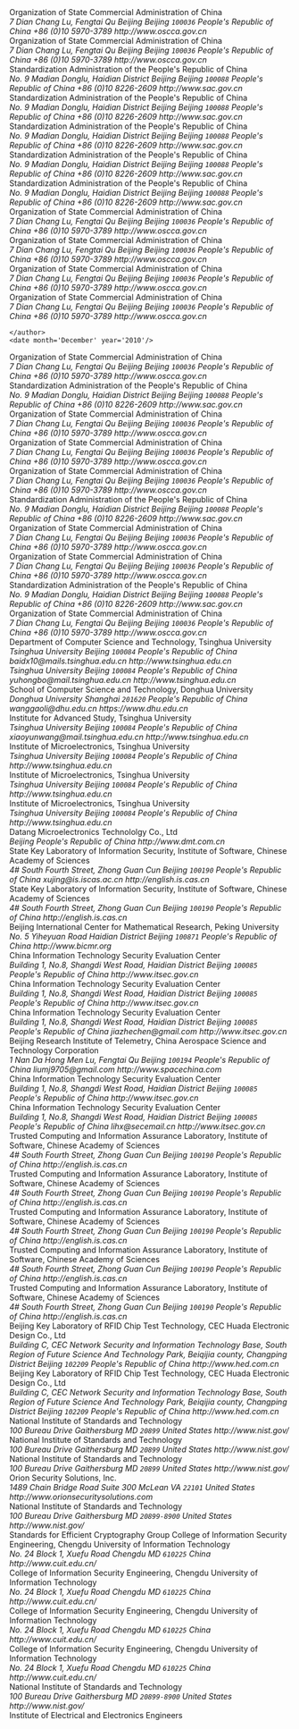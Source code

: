 <reference anchor='SM2' target='http://www.oscca.gov.cn/UpFile/2010122214822692.pdf'>
  <front>
    <title>Public Key Cryptographic Algorithm SM2 Based on Elliptic Curves</title>
    <author>
      <organization>Organization of State Commercial Administration of China</organization>
      <address>
        <postal>
         <street>7 Dian Chang Lu, Fengtai Qu</street>
         <city>Beijing</city>
         <region>Beijing</region>
         <code>100036</code>
         <country>People's Republic of China</country>
        </postal>
        <phone>+86 (0)10 5970-3789</phone>
        <!--<email>contact@oscca.gov.cn</email>-->
        <uri>http://www.oscca.gov.cn</uri>
      </address>
    </author>
    <date month='December' year='2010'/>
  </front>
</reference>

<reference anchor='GMT-0003-2012' target='http://www.oscca.gov.cn/Column/Column_32.htm'>
  <front>
    <title>GM/T 0003-2012: Public Key Cryptographic Algorithm SM2 Based on Elliptic Curves</title>
    <author>
      <organization>Organization of State Commercial Administration of China</organization>
      <address>
        <postal>
         <street>7 Dian Chang Lu, Fengtai Qu</street>
         <city>Beijing</city>
         <region>Beijing</region>
         <code>100036</code>
         <country>People's Republic of China</country>
        </postal>
        <phone>+86 (0)10 5970-3789</phone>
        <!--<email>contact@oscca.gov.cn</email>-->
        <uri>http://www.oscca.gov.cn</uri>
      </address>
    </author>
    <date day='21' month='March' year='2012'/>
  </front>
</reference>

<reference anchor='GBT.32918.1-2016' target='http://www.sac.gov.cn/was5/web/search?channelid=97779&amp;templet=gjcxjg_detail.jsp&amp;searchword=STANDARD_CODE=%27GB/T%2032918.1-2016%27'>
  <front>
    <title>GB/T 32918.1-2016 Information Security Technology -- Public Key Cryptographic Algorithm SM2 Based On Elliptic Curves -- Part 1: General</title>
    <author>
      <organization>Standardization Administration of the People's Republic of China</organization>
      <address>
        <postal>
         <street>No. 9 Madian Donglu, Haidian District</street>
         <city>Beijing</city>
         <region>Beijing</region>
         <code>100088</code>
         <country>People's Republic of China</country>
        </postal>
        <phone>+86 (0)10 8226-2609</phone>
        <uri>http://www.sac.gov.cn</uri>
      </address>
    </author>
    <date day='29' month='August' year='2016'/>
  </front>
</reference>

<reference anchor='GBT.32918.2-2016' target='http://www.sac.gov.cn/was5/web/search?channelid=97779&amp;templet=gjcxjg_detail.jsp&amp;searchword=STANDARD_CODE=%27GB/T%2032918.2-2016%27'>
  <front>
    <title>GB/T 32918.2-2016 Information Security Technology -- Public Key Cryptographic Algorithm SM2 Based On Elliptic Curves -- Part 2: Digital Signature Algorithm</title>
    <author>
      <organization>Standardization Administration of the People's Republic of China</organization>
      <address>
        <postal>
         <street>No. 9 Madian Donglu, Haidian District</street>
         <city>Beijing</city>
         <region>Beijing</region>
         <code>100088</code>
         <country>People's Republic of China</country>
        </postal>
        <phone>+86 (0)10 8226-2609</phone>
        <uri>http://www.sac.gov.cn</uri>
      </address>
    </author>
    <date day='29' month='August' year='2016'/>
  </front>
</reference>

<reference anchor='GBT.32918.3-2016' target="http://www.sac.gov.cn/was5/web/search?channelid=97779&amp;templet=gjcxjg_detail.jsp&amp;searchword=STANDARD_CODE=%27GB/T%2032918.3-2016%27">
  <front>
    <title>GB/T 32918.3-2016 Information Security Technology -- Public Key Cryptographic Algorithm SM2 Based On Elliptic Curves -- Part 3: Key Exchange</title>
    <author>
      <organization>Standardization Administration of the People's Republic of China</organization>
      <address>
        <postal>
         <street>No. 9 Madian Donglu, Haidian District</street>
         <city>Beijing</city>
         <region>Beijing</region>
         <code>100088</code>
         <country>People's Republic of China</country>
        </postal>
        <phone>+86 (0)10 8226-2609</phone>
        <uri>http://www.sac.gov.cn</uri>
      </address>
    </author>
    <date day='29' month='August' year='2016'/>
  </front>
</reference>

<reference anchor='GBT.32918.4-2016' target='http://www.sac.gov.cn/was5/web/search?channelid=97779&amp;templet=gjcxjg_detail.jsp&amp;searchword=STANDARD_CODE=%27GB/T%2032918.4-2016%27'>
  <front>
    <title>GB/T 32918.4-2016 Information Security Technology -- Public Key Cryptographic Algorithm SM2 Based On Elliptic Curves -- Part 4: Public Key Encryption Algorithm</title>
    <author>
      <organization>Standardization Administration of the People's Republic of China</organization>
      <address>
        <postal>
         <street>No. 9 Madian Donglu, Haidian District</street>
         <city>Beijing</city>
         <region>Beijing</region>
         <code>100088</code>
         <country>People's Republic of China</country>
        </postal>
        <phone>+86 (0)10 8226-2609</phone>
        <uri>http://www.sac.gov.cn</uri>
      </address>
    </author>
    <date day='29' month='August' year='2016'/>
  </front>
</reference>

<!-- <reference anchor='GBT.32918.5-2017' target='http://www.sac.gov.cn/was5/web/search?channelid=97779&amp;templet=gjcxjg_detail.jsp&amp;searchword=STANDARD_CODE=%27GB/T%2032918.5-2017%27'> -->
<reference anchor='GBT.32918.5-2017' target='http://www.gb688.cn/bzgk/gb/newGbInfo?hcno=728DEA8B8BB32ACFB6EF4BF449BC3077'>
  <front>
    <title>GB/T 32918.5-2017 Information Security Technology -- Public Key Cryptographic Algorithm SM2 Based On Elliptic Curves -- Part 5: Parameter Definition</title>
    <author>
      <organization>Standardization Administration of the People's Republic of China</organization>
      <address>
        <postal>
         <street>No. 9 Madian Donglu, Haidian District</street>
         <city>Beijing</city>
         <region>Beijing</region>
         <code>100088</code>
         <country>People's Republic of China</country>
        </postal>
        <phone>+86 (0)10 8226-2609</phone>
        <uri>http://www.sac.gov.cn</uri>
      </address>
    </author>
    <date day='12' month='May' year='2017'/>
  </front>
</reference>


<!-- <reference anchor='SM2-1' target='http://info.dacas.cn/sharedimages/ARTICLES/SMAlgorithms/SM2_1.pdf'> -->
<reference anchor='SM2-1' target='http://www.oscca.gov.cn/UpFile/2010122214822692.pdf'>
  <front>
    <title>Public Key Cryptographic Algorithm SM2 Based on Elliptic Curves -- Part 1: General</title>
    <author>
      <organization>Organization of State Commercial Administration of China</organization>
      <address>
        <postal>
         <street>7 Dian Chang Lu, Fengtai Qu</street>
         <city>Beijing</city>
         <region>Beijing</region>
         <code>100036</code>
         <country>People's Republic of China</country>
        </postal>
        <phone>+86 (0)10 5970-3789</phone>
        <!--<email>contact@oscca.gov.cn</email>-->
        <uri>http://www.oscca.gov.cn</uri>
      </address>
    </author>
    <date month='December' year='2010'/>
  </front>
</reference>

<!-- <reference anchor='SM2-2' target='http://info.dacas.cn/sharedimages/ARTICLES/SMAlgorithms/SM2_2.pdf'> -->
<reference anchor='SM2-2' target='http://www.oscca.gov.cn/UpFile/2010122214822692.pdf'>
  <front>
    <title>Public Key Cryptographic Algorithm SM2 Based on Elliptic Curves -- Part 2: Digital Signature Algorithm</title>
    <author>
      <organization>Organization of State Commercial Administration of China</organization>
      <address>
        <postal>
         <street>7 Dian Chang Lu, Fengtai Qu</street>
         <city>Beijing</city>
         <region>Beijing</region>
         <code>100036</code>
         <country>People's Republic of China</country>
        </postal>
        <phone>+86 (0)10 5970-3789</phone>
        <!--<email>contact@oscca.gov.cn</email>-->
        <uri>http://www.oscca.gov.cn</uri>
      </address>
    </author>
    <date month='December' year='2010'/>
  </front>
</reference>

<!-- <reference anchor='SM2-3' target='http://info.dacas.cn/sharedimages/ARTICLES/SMAlgorithms/SM2_3.pdf'> -->
<reference anchor='SM2-3' target='http://www.oscca.gov.cn/UpFile/2010122214822692.pdf'>
  <front>
    <title>Public Key Cryptographic Algorithm SM2 Based on Elliptic Curves -- Part 3: Key Exchange Protocol</title>
    <author>
      <organization>Organization of State Commercial Administration of China</organization>
      <address>
        <postal>
         <street>7 Dian Chang Lu, Fengtai Qu</street>
         <city>Beijing</city>
         <region>Beijing</region>
         <code>100036</code>
         <country>People's Republic of China</country>
        </postal>
        <phone>+86 (0)10 5970-3789</phone>
        <!--<email>contact@oscca.gov.cn</email>-->
        <uri>http://www.oscca.gov.cn</uri>
      </address>
    </author>
    <date month='December' year='2010'/>
  </front>
</reference>

<reference anchor='SM2-4' target='http://www.oscca.gov.cn/UpFile/2010122214822692.pdf'>
<!-- <reference anchor='SM2-4' target='http://info.dacas.cn/sharedimages/ARTICLES/SMAlgorithms/SM2_4.pdf'> -->
  <front>
    <title>Public Key Cryptographic Algorithm SM2 Based on Elliptic Curves -- Part 4: Public Key Encryption Algorithm</title>
    <author>
      <organization>Organization of State Commercial Administration of China</organization>
      <address>
        <postal>
         <street>7 Dian Chang Lu, Fengtai Qu</street>
         <city>Beijing</city>
         <region>Beijing</region>
         <code>100036</code>
         <country>People's Republic of China</country>
        </postal>
        <phone>+86 (0)10 5970-3789</phone>
        <!--<email>contact@oscca.gov.cn</email>-->
        <uri>http://www.oscca.gov.cn</uri>
      </address>

    </author>
    <date month='December' year='2010'/>
  </front>
</reference>

<!-- <reference anchor='SM2-5' target='http://info.dacas.cn/sharedimages/ARTICLES/SMAlgorithms/SM2_5.pdf'> -->
<reference anchor='SM2-5' target='http://www.oscca.gov.cn/UpFile/2010122214836668.pdf'>
  <front>
    <!--<title>Public Key Cryptographic Algorithm SM2 Recommended Elliptic Curves Parameters</title>-->
    <title>Public Key Cryptographic Algorithm SM2 Based on Elliptic Curves -- Part 5: Parameter definitions</title>
    <author>
      <organization>Organization of State Commercial Administration of China</organization>
      <address>
        <postal>
         <street>7 Dian Chang Lu, Fengtai Qu</street>
         <city>Beijing</city>
         <region>Beijing</region>
         <code>100036</code>
         <country>People's Republic of China</country>
        </postal>
        <phone>+86 (0)10 5970-3789</phone>
        <!--<email>contact@oscca.gov.cn</email>-->
        <uri>http://www.oscca.gov.cn</uri>
      </address>
    </author>
    <date month='December' year='2010'/>
  </front>
</reference>

<!-- <reference anchor='GBT.32905-2016' target='http://www.sac.gov.cn/SACSearch/search?channelid=97779&amp;templet=gjcxjg_detail.jsp&amp;searchword=STANDARD_CODE=%27GB/T%2032905-2016%27'> -->
<reference anchor='GBT.32905-2016' target='http://www.gb688.cn/bzgk/gb/newGbInfo?hcno=45B1A67F20F3BF339211C391E9278F5E'>
  <front>
    <title>GB/T 32905-2016 Information Security Techniques -- SM3 Cryptographic Hash Algorithm</title>
    <author>
      <organization>Standardization Administration of the People's Republic of China</organization>
      <address>
        <postal>
         <street>No. 9 Madian Donglu, Haidian District</street>
         <city>Beijing</city>
         <region>Beijing</region>
         <code>100088</code>
         <country>People's Republic of China</country>
        </postal>
        <phone>+86 (0)10 8226-2609</phone>
        <uri>http://www.sac.gov.cn</uri>
      </address>
    </author>
    <date day='29' month='August' year='2016'/>
  </front>
</reference>

<reference anchor='GMT-0006-2012' target='http://www.oscca.gov.cn/Column/Column_32.htm'>
  <front>
    <title>GM/T 0006-2012: Cryptographic Application Identifier Criterion Specification</title>
    <author>
      <organization>Organization of State Commercial Administration of China</organization>
      <address>
        <postal>
         <street>7 Dian Chang Lu, Fengtai Qu</street>
         <city>Beijing</city>
         <region>Beijing</region>
         <code>100036</code>
         <country>People's Republic of China</country>
        </postal>
        <phone>+86 (0)10 5970-3789</phone>
        <!--<email>contact@oscca.gov.cn</email>-->
        <uri>http://www.oscca.gov.cn</uri>
      </address>
    </author>
    <date day='21' month='March' year='2012'/>
  </front>
</reference>

<reference anchor='SM3' target='http://www.oscca.gov.cn/UpFile/20101222141857786.pdf'>
<!-- <reference anchor='SM3' target='http://info.dacas.cn/sharedimages/ARTICLES/SMAlgorithms/SM3.pdf'> -->
  <front>
    <title>SM3 Cryptographic Hash Algorithm</title>
    <author>
      <organization>Organization of State Commercial Administration of China</organization>
      <address>
        <postal>
         <street>7 Dian Chang Lu, Fengtai Qu</street>
         <city>Beijing</city>
         <region>Beijing</region>
         <code>100036</code>
         <country>People's Republic of China</country>
        </postal>
        <phone>+86 (0)10 5970-3789</phone>
        <!--<email>contact@oscca.gov.cn</email>-->
        <uri>http://www.oscca.gov.cn</uri>
      </address>
    </author>
    <date month='December' year='2010'/>
  </front>
</reference>

<reference anchor='GMT-0002-2012' target='http://www.oscca.gov.cn/Column/Column_32.htm'>
  <front>
    <title>GM/T 0002-2012: SM4 Block Cipher Algorithm</title>
    <author>
      <organization>Organization of State Commercial Administration of China</organization>
      <address>
        <postal>
         <street>7 Dian Chang Lu, Fengtai Qu</street>
         <city>Beijing</city>
         <region>Beijing</region>
         <code>100036</code>
         <country>People's Republic of China</country>
        </postal>
        <phone>+86 (0)10 5970-3789</phone>
        <!--<email>contact@oscca.gov.cn</email>-->
        <uri>http://www.oscca.gov.cn</uri>
      </address>
    </author>
    <date day='21' month='March' year='2012'/>
  </front>
</reference>

<!-- <reference anchor='GBT.32907-2016' target='http://www.sac.gov.cn/SACSearch/search?channelid=97779&amp;templet=gjcxjg_detail.jsp&amp;searchword=STANDARD_CODE=%27GB/T%2032907-2016%27'> -->
<reference anchor='GBT.32907-2016' target='http://www.gb688.cn/bzgk/gb/newGbInfo?hcno=7803DE42D3BC5E80B0C3E5D8E873D56A'>
  <front>
    <title>GB/T 32907-2016 Information Security Technology -- SM4 Block Cipher Algorithm</title>
    <author>
      <organization>Standardization Administration of the People's Republic of China</organization>
      <address>
        <postal>
         <street>No. 9 Madian Donglu, Haidian District</street>
         <city>Beijing</city>
         <region>Beijing</region>
         <code>100088</code>
         <country>People's Republic of China</country>
        </postal>
        <phone>+86 (0)10 8226-2609</phone>
        <uri>http://www.sac.gov.cn</uri>
      </address>
    </author>
    <date day='29' month='August' year='2016'/>
  </front>
</reference>

<reference anchor='GMT-0004-2012' target='http://www.oscca.gov.cn/Column/Column_32.htm'>
  <front>
    <title>GM/T 0004-2012: SM3 Hash Algorithm</title>
    <author>
      <organization>Organization of State Commercial Administration of China</organization>
      <address>
        <postal>
         <street>7 Dian Chang Lu, Fengtai Qu</street>
         <city>Beijing</city>
         <region>Beijing</region>
         <code>100036</code>
         <country>People's Republic of China</country>
        </postal>
        <phone>+86 (0)10 5970-3789</phone>
        <!--<email>contact@oscca.gov.cn</email>-->
        <uri>http://www.oscca.gov.cn</uri>
      </address>
    </author>
    <date day='21' month='March' year='2012'/>
  </front>
</reference>

<reference anchor='SM4' target='http://www.oscca.gov.cn/UpFile/200621016423197990.pdf'>
<!-- <reference anchor='SM4' target='http://info.dacas.cn/sharedimages/ARTICLES/SMAlgorithms/SM4.pdf'> -->
  <front>
    <title>SM4 block cipher algorithm</title>
    <author>
      <organization>Organization of State Commercial Administration of China</organization>
      <address>
        <postal>
         <street>7 Dian Chang Lu, Fengtai Qu</street>
         <city>Beijing</city>
         <region>Beijing</region>
         <code>100036</code>
         <country>People's Republic of China</country>
        </postal>
        <phone>+86 (0)10 5970-3789</phone>
        <!--<email>contact@oscca.gov.cn</email>-->
        <uri>http://www.oscca.gov.cn</uri>
      </address>
    </author>
    <date month='December' year='2010'/>
  </front>
</reference>

<reference anchor='GB.15629.11-2003' target='http://www.gb688.cn/bzgk/gb/newGbInfo?hcno=74B9DD11287E72408C19C4D3A360D1BD'>
  <front>
    <title>Information technology -- Telecommunications and information exchange between systems -- Local and metropolitan area networks -- Specific requirements -- Part 11: Wireless LAN Medium Access Control (MAC) and Physical Layer (PHY) Specifications</title>
    <author>
      <organization>Standardization Administration of the People's Republic of China</organization>
      <address>
        <postal>
         <street>No. 9 Madian Donglu, Haidian District</street>
         <city>Beijing</city>
         <region>Beijing</region>
         <code>100088</code>
         <country>People's Republic of China</country>
        </postal>
        <phone>+86 (0)10 8226-2609</phone>
        <!--<email>contact@oscca.gov.cn</email>-->
        <uri>http://www.sac.gov.cn</uri>
      </address>
    </author>
    <date day='12' month='May' year='2003'/>
  </front>
</reference>


<reference anchor='OSCCA' target='http://www.oscca.gov.cn'>
  <front>
    <title>Organization of State Commercial Administration of China</title>
    <author>
      <organization>Organization of State Commercial Administration of China</organization>
      <address>
        <postal>
         <street>7 Dian Chang Lu, Fengtai Qu</street>
         <city>Beijing</city>
         <region>Beijing</region>
         <code>100036</code>
         <country>People's Republic of China</country>
        </postal>
        <phone>+86 (0)10 5970-3789</phone>
        <!--<email>contact@oscca.gov.cn</email>-->
        <uri>http://www.oscca.gov.cn</uri>
      </address>
    </author>
    <date month='May' year='2017'/>
  </front>
</reference>

<reference anchor='SM3-Boomerang' target='https://doi.org/10.1049/iet-ifs.2013.0380'>
  <front>
    <title>Improved Boomerang Attacks on Round-Reduced SM3 and Keyed Permutation of BLAKE-256</title>
      <!--IET Information Security ( Volume: 9, Issue: 3, 5 2015 )-->
    <author initials="D." surname="Bai" fullname="Dongxia Bai">
      <organization>Department of Computer Science and Technology, Tsinghua University</organization>
      <address>
        <postal>
          <street>Tsinghua University</street>
          <city>Beijing</city>
          <code>100084</code>
          <country>People's Republic of China</country>
        </postal>
        <email>baidx10@mails.tsinghua.edu.cn</email>
        <uri>http://www.tsinghua.edu.cn</uri>
      </address>
    </author>
    <author initials="H." surname="Yu" fullname="Hongbo Yu">
      <address>
        <postal>
          <street>Tsinghua University</street>
          <city>Beijing</city>
          <code>100084</code>
          <country>People's Republic of China</country>
        </postal>
        <email>yuhongbo@mail.tsinghua.edu.cn</email>
        <uri>http://www.tsinghua.edu.cn</uri>
      </address>
    </author>
    <author initials="G." surname="Wang" fullname="Gaoli Wang">
      <organization>School of Computer Science and Technology, Donghua University</organization>
      <address>
        <postal>
         <street>Donghua University</street>
         <city>Shanghai</city>
         <!--<region>CA</region>-->
         <code>201620</code>
         <country>People's Republic of China</country>
        </postal>
        <email>wanggaoli@dhu.edu.cn</email>
        <uri>https://www.dhu.edu.cn</uri>
      </address>
    </author>
    <author initials="X." surname="Wang" fullname="Xiaoyun Wang">
      <organization>Institute for Advanced Study, Tsinghua University</organization>
      <address>
        <postal>
          <street>Tsinghua University</street>
          <city>Beijing</city>
          <code>100084</code>
          <country>People's Republic of China</country>
        </postal>
        <email>xiaoyunwang@mail.tsinghua.edu.cn</email>
        <uri>http://www.tsinghua.edu.cn</uri>
      </address>
    </author>
    <date day='16' month='April' year='2015'/>
  </front>
</reference>


<reference anchor='SM2-Template' target='https://doi.org/10.1109/CIS.2014.66'>
  <front>
    <title>A Novel Template Attack on wNAF Algorithm of ECC</title>
<!--2014 Tenth International Conference on Computational Intelligence and Security, Kunming, 2014, pp. 671-675.-->
    <author initials="Z." surname="Zhang" fullname="Zhenbin Zhang">
      <organization>Institute of Microelectronics, Tsinghua University</organization>
      <address>
        <postal>
          <street>Tsinghua University</street>
          <city>Beijing</city>
          <code>100084</code>
          <country>People's Republic of China</country>
        </postal>
        <uri>http://www.tsinghua.edu.cn</uri>
      </address>
    </author>
    <author initials="L." surname="Wu" fullname="Liji Wu">
      <organization>Institute of Microelectronics, Tsinghua University</organization>
      <address>
        <postal>
          <street>Tsinghua University</street>
          <city>Beijing</city>
          <code>100084</code>
          <country>People's Republic of China</country>
        </postal>
        <uri>http://www.tsinghua.edu.cn</uri>
      </address>
    </author>
    <author initials="Z." surname="Mu" fullname="Zhaoli Mu">
      <organization>Institute of Microelectronics, Tsinghua University</organization>
      <address>
        <postal>
          <street>Tsinghua University</street>
          <city>Beijing</city>
          <code>100084</code>
          <country>People's Republic of China</country>
        </postal>
        <uri>http://www.tsinghua.edu.cn</uri>
      </address>
    </author>
    <author initials="X." surname="Zhang" fullname="Xiangmin Zhang">
      <organization>Datang Microelectronics Technololgy Co., Ltd</organization>
      <address>
        <postal>
          <city>Beijing</city>
          <country>People's Republic of China</country>
        </postal>
        <uri>http://www.dmt.com.cn</uri>
      </address>
    </author>
    <date month='November' year='2014'/>
  </front>
</reference>

<reference anchor='SM2-KEP-Comments' target='https://dx.doi.org/10.1007/978-3-642-25513-7_12'>
  <front>
    <title>Comments on the SM2 Key Exchange Protocol</title>
<!--bookTitle="Cryptology and Network Security: 10th International Conference, CANS 2011, Sanya, China, December 10-12, 2011. Proceedings",-->
    <author initials="X." surname="Xu" fullname="Jing Xu">
      <organization>State Key Laboratory of Information Security, Institute of Software, Chinese Academy of Sciences</organization>
      <address>
        <postal>
          <street>4# South Fourth Street, Zhong Guan Cun</street>
          <city>Beijing</city>
          <code>100190</code>
          <country>People's Republic of China</country>
        </postal>
        <email>xujing@is.iscas.ac.cn</email>
        <uri>http://english.is.cas.cn</uri>
      </address>
    </author>
    <author initials="D." surname="Feng" fullname="Dengguo Feng">
      <organization>State Key Laboratory of Information Security, Institute of Software, Chinese Academy of Sciences</organization>
      <address>
        <postal>
          <street>4# South Fourth Street, Zhong Guan Cun</street>
          <city>Beijing</city>
          <code>100190</code>
          <country>People's Republic of China</country>
        </postal>
        <uri>http://english.is.cas.cn</uri>
      </address>
    </author>
    <date day='10' month='December' year='2011'/>
  </front>
</reference>

<reference anchor='SM2-DSA-Nonces' target='https://dx.doi.org/10.1007/978-3-319-12087-4_22'>
  <front>
    <title>Partially Known Nonces and Fault Injection Attacks on SM2 Signature Algorithm</title>
<!--Information Security and Cryptology: 9th International Conference, Inscrypt 2013, Guangzhou, China, November 27-30, 2013, Revised Selected Papers-->
    <author initials="M." surname="Liu" fullname="Mingjie Liu">
      <organization>Beijing International Center for Mathematical Research, Peking University</organization>
      <address>
        <postal>
          <street>No. 5 Yiheyuan Road Haidian District</street>
          <city>Beijing</city>
          <code>100871</code>
          <country>People's Republic of China</country>
        </postal>
        <uri>http://www.bicmr.org</uri>
      </address>
    </author>
    <author initials="J." surname="Chen" fullname="Jiazhe Chen">
      <organization>China Information Technology Security Evaluation Center</organization>
      <address>
        <postal>
          <street>Building 1, No.8, Shangdi West Road, Haidian District</street>
          <city>Beijing</city>
          <code>100085</code>
          <country>People's Republic of China</country>
        </postal>
        <uri>http://www.itsec.gov.cn</uri>
      </address>
    </author>
    <author initials="H." surname="Li" fullname="Hexin Li">
      <organization>China Information Technology Security Evaluation Center</organization>
      <address>
        <postal>
          <street>Building 1, No.8, Shangdi West Road, Haidian District</street>
          <city>Beijing</city>
          <code>100085</code>
          <country>People's Republic of China</country>
        </postal>
        <uri>http://www.itsec.gov.cn</uri>
      </address>
    </author>
    <date day='27' month='November' year='2013'/>
  </front>
</reference>

<reference anchor='SM2-DSA-Nonces2' target='https://doi.acm.org/10.1145/2714576.2714587'>
  <front>
    <title>Mind Your Nonces Moving: Template-Based Partially-Sharing Nonces Attack on SM2 Digital Signature Algorithm</title>
<!--Proceedings of the 10th ACM Symposium on Information, Computer and Communications Security (ASIA CCS '15)-->
    <author initials="J." surname="Chen" fullname="Jiazhe Chen">
      <organization>China Information Technology Security Evaluation Center</organization>
      <address>
        <postal>
          <street>Building 1, No.8, Shangdi West Road, Haidian District</street>
          <city>Beijing</city>
          <code>100085</code>
          <country>People's Republic of China</country>
        </postal>
        <email>jiazhechen@gmail.com</email>
        <uri>http://www.itsec.gov.cn</uri>
      </address>
    </author>
    <author initials="M." surname="Liu" fullname="Mingjie Liu">
      <organization>Beijing Research Institute of Telemetry, China Aerospace Science and Technology Corporation</organization>
      <address>
        <postal>
          <street>1 Nan Da Hong Men Lu, Fengtai Qu</street>
          <city>Beijing</city>
          <code>100194</code>
          <country>People's Republic of China</country>
        </postal>
        <email>liumj9705@gmail.com</email>
        <uri>http://www.spacechina.com</uri>
      </address>
    </author>
    <author initials="H." surname="Shi" fullname="Hongsong Shi">
      <organization>China Information Technology Security Evaluation Center</organization>
      <address>
        <postal>
          <street>Building 1, No.8, Shangdi West Road, Haidian District</street>
          <city>Beijing</city>
          <code>100085</code>
          <country>People's Republic of China</country>
        </postal>
        <uri>http://www.itsec.gov.cn</uri>
        <!--<email>unknown</email>-->
      </address>
    </author>
    <author initials="H." surname="Li" fullname="Hexin Li">
      <organization>China Information Technology Security Evaluation Center</organization>
      <address>
        <postal>
          <street>Building 1, No.8, Shangdi West Road, Haidian District</street>
          <city>Beijing</city>
          <code>100085</code>
          <country>People's Republic of China</country>
        </postal>
        <email>lihx@secemail.cn</email>
        <uri>http://www.itsec.gov.cn</uri>
      </address>
    </author>
    <date day='27' month='November' year='2015'/>
  </front>
</reference>

<reference anchor='SM2-DSA-Lattice' target='https://doi.org/10.1007/978-3-319-29814-6_6'>
  <front>
    <title>Practical Lattice-Based Fault Attack and Countermeasure on SM2 Signature Algorithm</title>
<!--Information and Communications Security. ICICS 2015. Lecture Notes in Computer Science, vol 9543. Springer, Cham-->
    <author initials="W." surname="Cao" fullname="Weiqiong Cao">
      <organization>Trusted Computing and Information Assurance Laboratory, Institute of Software, Chinese Academy of Sciences</organization>
      <address>
        <postal>
          <street>4# South Fourth Street, Zhong Guan Cun</street>
          <city>Beijing</city>
          <code>100190</code>
          <country>People's Republic of China</country>
        </postal>
        <uri>http://english.is.cas.cn</uri>
      </address>
    </author>
    <author initials="J." surname="Feng" fullname="Jingyi Feng">
      <organization>Trusted Computing and Information Assurance Laboratory, Institute of Software, Chinese Academy of Sciences</organization>
      <address>
        <postal>
          <street>4# South Fourth Street, Zhong Guan Cun</street>
          <city>Beijing</city>
          <code>100190</code>
          <country>People's Republic of China</country>
        </postal>
        <uri>http://english.is.cas.cn</uri>
      </address>
    </author>
    <author initials="S." surname="Zhu" fullname="Shaofeng Zhu">
      <organization>Trusted Computing and Information Assurance Laboratory, Institute of Software, Chinese Academy of Sciences</organization>
      <address>
        <postal>
          <street>4# South Fourth Street, Zhong Guan Cun</street>
          <city>Beijing</city>
          <code>100190</code>
          <country>People's Republic of China</country>
        </postal>
        <uri>http://english.is.cas.cn</uri>
      </address>
    </author>
    <author initials="H." surname="Chen" fullname="Hua Chen">
      <organization>Trusted Computing and Information Assurance Laboratory, Institute of Software, Chinese Academy of Sciences</organization>
      <address>
        <postal>
          <street>4# South Fourth Street, Zhong Guan Cun</street>
          <city>Beijing</city>
          <code>100190</code>
          <country>People's Republic of China</country>
        </postal>
        <uri>http://english.is.cas.cn</uri>
      </address>
    </author>
    <author initials="W." surname="Wu" fullname="Wenling Wu">
      <organization>Trusted Computing and Information Assurance Laboratory, Institute of Software, Chinese Academy of Sciences</organization>
      <address>
        <postal>
          <street>4# South Fourth Street, Zhong Guan Cun</street>
          <city>Beijing</city>
          <code>100190</code>
          <country>People's Republic of China</country>
        </postal>
        <uri>http://english.is.cas.cn</uri>
      </address>
    </author>
    <author initials="X." surname="Han" fullname="Xucang Han">
      <organization>Beijing Key Laboratory of RFID Chip Test Technology, CEC Huada Electronic Design Co., Ltd</organization>
      <address>
        <postal>
          <street>Building C, CEC Network Security and Information Technology Base, South Region of Future Science And Technology Park, Beiqijia county, Changping District</street>
          <city>Beijing</city>
          <code>102209</code>
          <country>People's Republic of China</country>
        </postal>
        <uri>http://www.hed.com.cn</uri>
      </address>
    </author>
    <author initials="X." surname="Zheng" fullname="Xiaoguang Zheng">
      <organization>Beijing Key Laboratory of RFID Chip Test Technology, CEC Huada Electronic Design Co., Ltd</organization>
      <address>
        <postal>
          <street>Building C, CEC Network Security and Information Technology Base, South Region of Future Science And Technology Park, Beiqijia county, Changping District</street>
          <city>Beijing</city>
          <code>102209</code>
          <country>People's Republic of China</country>
        </postal>
        <uri>http://www.hed.com.cn</uri>
      </address>
    </author>
    <date month='November' year='2016'/>
  </front>
</reference>

<reference anchor='NIST.SP.800-56Ar2' target='http://dx.doi.org/10.6028/NIST.SP.800-56Ar2'>
  <front>
    <title>SP 800-56Ar2 Recommendation for Pair-Wise Key Establishment Schemes Using Discrete Logarithm Cryptography</title>
    <author initials="B." surname="Barker" fullname="Elaine B. Barker">
      <organization>National Institute of Standards and Technology</organization>
      <address>
        <postal>
          <street>100 Bureau Drive</street>
          <city>Gaithersburg</city>
          <region>MD</region>
          <code>20899</code>
          <country>United States</country>
        </postal>
        <uri>http://www.nist.gov/</uri>
      </address>
    </author>
    <author initials="L." surname="Chen" fullname="Lily Chen">
      <organization>National Institute of Standards and Technology</organization>
      <address>
        <postal>
          <street>100 Bureau Drive</street>
          <city>Gaithersburg</city>
          <region>MD</region>
          <code>20899</code>
          <country>United States</country>
        </postal>
        <uri>http://www.nist.gov/</uri>
      </address>
    </author>
    <author initials="A." surname="Roginsky" fullname="Allen Roginsky">
      <organization>National Institute of Standards and Technology</organization>
      <address>
        <postal>
          <street>100 Bureau Drive</street>
          <city>Gaithersburg</city>
          <region>MD</region>
          <code>20899</code>
          <country>United States</country>
        </postal>
        <uri>http://www.nist.gov/</uri>
      </address>
    </author>
    <author initials="M." surname="Smid" fullname="Miles Smid">
      <organization>Orion Security Solutions, Inc.</organization>
      <address>
        <postal>
          <street>1489 Chain Bridge Road</street>
          <street>Suite 300</street>
          <city>McLean</city>
          <region>VA</region>
          <code>22101</code>
          <country>United States</country>
        </postal>
        <uri>http://www.orionsecuritysolutions.com</uri>
      </address>
    </author>
    <date month='May' year='2013'/>
  </front>
</reference>

<reference anchor='NIST.FIPS.180-4' target='http://dx.doi.org/10.6028/NIST.FIPS.180-4'>
  <front>
    <title>FIPS 180-4 Secure Hash Standard (SHS)</title>
    <author>
      <organization>National Institute of Standards and Technology</organization>
      <address>
        <postal>
          <street>100 Bureau Drive</street>
          <city>Gaithersburg</city>
          <region>MD</region>
          <code>20899-8900</code>
          <country>United States</country>
        </postal>
        <uri>http://www.nist.gov/</uri>
      </address>
    </author>
    <date month='August' year='2015'/>
  </front>
</reference>

<reference anchor='SEC1' target='http://www.secg.org/SEC1-Ver-1.0.pdf'>
  <front>
    <title>SEC 1: Elliptic Curve Cryptography</title>
    <author>
      <organization>Standards for Efficient Cryptography Group</organization>
    </author>
    <date month='September' year='2010'/>
  </front>
</reference>

<reference anchor='SM4-Power' target='http://dx.doi.org/10.6028/NIST.FIPS.180-4'>
  <front>
    <!-- Journal on Communications Vol. 36 No 10. -->
    <title>Improved chosen-plaintext power analysis attack against SM4 at the round-output</title>
    <author initials="Z." surname="Du" fullname="Zhi-bo Du">
      <organization>College of Information Security Engineering, Chengdu University of Information Technology</organization>
      <address>
        <postal>
          <street>No. 24 Block 1, Xuefu Road</street>
          <city>Chengdu</city>
          <region>MD</region>
          <code>610225</code>
          <country>China</country>
        </postal>
        <uri>http://www.cuit.edu.cn/</uri>
      </address>
    </author>
    <author initials="Z." surname="Wu" fullname="Zhen Wu">
      <organization>College of Information Security Engineering, Chengdu University of Information Technology</organization>
      <address>
        <postal>
          <street>No. 24 Block 1, Xuefu Road</street>
          <city>Chengdu</city>
          <region>MD</region>
          <code>610225</code>
          <country>China</country>
        </postal>
        <uri>http://www.cuit.edu.cn/</uri>
      </address>
    </author>
    <author initials="M." surname="Wang" fullname="Min Wang">
      <organization>College of Information Security Engineering, Chengdu University of Information Technology</organization>
      <address>
        <postal>
          <street>No. 24 Block 1, Xuefu Road</street>
          <city>Chengdu</city>
          <region>MD</region>
          <code>610225</code>
          <country>China</country>
        </postal>
        <uri>http://www.cuit.edu.cn/</uri>
      </address>
    </author>
    <author initials="J." surname="Rao" fullname="Jin-tao Rao">
      <organization>College of Information Security Engineering, Chengdu University of Information Technology</organization>
      <address>
        <postal>
          <street>No. 24 Block 1, Xuefu Road</street>
          <city>Chengdu</city>
          <region>MD</region>
          <code>610225</code>
          <country>China</country>
        </postal>
        <uri>http://www.cuit.edu.cn/</uri>
      </address>
    </author>
    <date month='October' year='2015'/>
  </front>
</reference>

<reference anchor='NIST.FIPS.197' target='https://doi.org/10.6028/NIST.FIPS.197'>
  <front>
    <title>FIPS 197 Advanced Encryption Standard (AES)</title>
    <author>
      <organization>National Institute of Standards and Technology</organization>
      <address>
        <postal>
          <street>100 Bureau Drive</street>
          <city>Gaithersburg</city>
          <region>MD</region>
          <code>20899-8900</code>
          <country>United States</country>
        </postal>
        <uri>http://www.nist.gov/</uri>
      </address>
    </author>
    <date month='November' year='2001'/>
  </front>
</reference>

<reference anchor='IEEE.1363' target='http://grouper.ieee.org/groups/1363/'>
  <front>
    <title>Standard Specifications for Public Key Cryptography</title>
    <author>
      <organization>Institute of Electrical and Electronics Engineers</organization>
    </author>
    <date year='2000'/>
  </front>
</reference>
